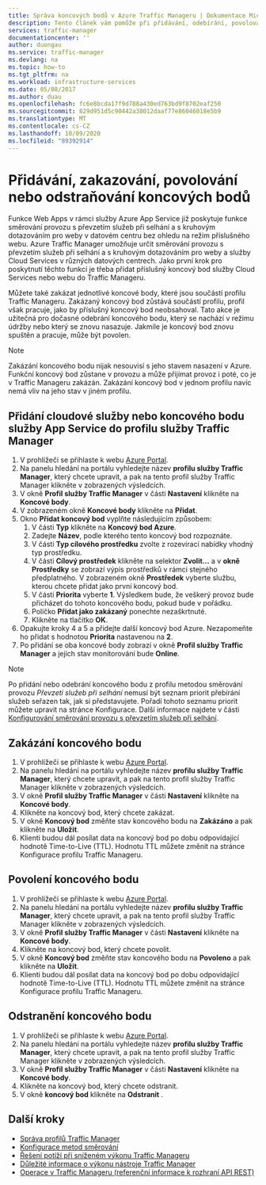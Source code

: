 ```yaml
---
title: Správa koncových bodů v Azure Traffic Manageru | Dokumentace Microsoftu
description: Tento článek vám pomůže při přidávání, odebírání, povolování a zakazování koncových bodů v Azure Traffic Manageru.
services: traffic-manager
documentationcenter: ''
author: duongau
ms.service: traffic-manager
ms.devlang: na
ms.topic: how-to
ms.tgt_pltfrm: na
ms.workload: infrastructure-services
ms.date: 05/08/2017
ms.author: duau
ms.openlocfilehash: fc6e8bcda17f9d788a430ed763bd9f8702eaf250
ms.sourcegitcommit: 829d951d5c90442a38012daaf77e86046018e5b9
ms.translationtype: MT
ms.contentlocale: cs-CZ
ms.lasthandoff: 10/09/2020
ms.locfileid: "89392914"
---
```

# <a name="add-disable-enable-or-delete-endpoints"></a>Přidávání, zakazování, povolování nebo odstraňování koncových bodů

Funkce Web Apps v rámci služby Azure App Service již poskytuje funkce směrování provozu s převzetím služeb při selhání a s kruhovým dotazováním pro weby v datovém centru bez ohledu na režim příslušného webu. Azure Traffic Manager umožňuje určit směrování provozu s převzetím služeb při selhání a s kruhovým dotazováním pro weby a služby Cloud Services v různých datových centrech. Jako první krok pro poskytnutí těchto funkcí je třeba přidat příslušný koncový bod služby Cloud Services nebo webu do Traffic Manageru.

Můžete také zakázat jednotlivé koncové body, které jsou součástí profilu Traffic Manageru. Zakázaný koncový bod zůstává součástí profilu, profil však pracuje, jako by příslušný koncový bod neobsahoval. Tato akce je užitečná pro dočasné odebrání koncového bodu, který se nachází v režimu údržby nebo který se znovu nasazuje. Jakmile je koncový bod znovu spuštěn a pracuje, může být povolen.

> [!NOTE]
> Zakázání koncového bodu nijak nesouvisí s jeho stavem nasazení v Azure. Funkční koncový bod zůstane v provozu a může přijímat provoz i poté, co je v Traffic Manageru zakázán. Zakázání koncový bod v jednom profilu navíc nemá vliv na jeho stav v jiném profilu.

## <a name="to-add-a-cloud-service-or-an-app-service-endpoint-to-a-traffic-manager-profile"></a>Přidání cloudové služby nebo koncového bodu služby App Service do profilu služby Traffic Manager

1. V prohlížeči se přihlaste k webu [Azure Portal](https://portal.azure.com).
2. Na panelu hledání na portálu vyhledejte název **profilu služby Traffic Manager**, který chcete upravit, a pak na tento profil služby Traffic Manager klikněte v zobrazených výsledcích.
3. V okně **Profil služby Traffic Manager** v části **Nastavení** klikněte na **Koncové body**.
4. V zobrazeném okně **Koncové body** klikněte na **Přidat**.
5. Okno **Přidat koncový bod** vyplňte následujícím způsobem:
    1. V části **Typ** klikněte na **Koncový bod Azure**.
    2. Zadejte **Název**, podle kterého tento koncový bod rozpoznáte.
    3. V části **Typ cílového prostředku** zvolte z rozevírací nabídky vhodný typ prostředku.
    4. V části **Cílový prostředek** klikněte na selektor **Zvolit...** a v **okně Prostředky** se zobrazí výpis prostředků v rámci stejného předplatného. V zobrazeném okně **Prostředek** vyberte službu, kterou chcete přidat jako první koncový bod.
    5. V části **Priorita** vyberte **1**. Výsledkem bude, že veškerý provoz bude přicházet do tohoto koncového bodu, pokud bude v pořádku.
    6. Políčko **Přidat jako zakázaný** ponechte nezaškrtnuté.
    7. Klikněte na tlačítko **OK**.
6.  Opakujte kroky 4 a 5 a přidejte další koncový bod Azure. Nezapomeňte ho přidat s hodnotou **Priorita** nastavenou na **2**.
7.  Po přidání se oba koncové body zobrazí v okně **Profil služby Traffic Manager** a jejich stav monitorování bude **Online**.

> [!NOTE]
> Po přidání nebo odebrání koncového bodu z profilu metodou směrování provozu *Převzetí služeb při selhání* nemusí být seznam priorit přebírání služeb seřazen tak, jak si představujete. Pořadí tohoto seznamu priorit můžete upravit na stránce Konfigurace. Další informace najdete v části [Konfigurování směrování provozu s převzetím služeb při selhání](traffic-manager-configure-failover-routing-method.md).

## <a name="to-disable-an-endpoint"></a>Zakázání koncového bodu

1. V prohlížeči se přihlaste k webu [Azure Portal](https://portal.azure.com).
2. Na panelu hledání na portálu vyhledejte název **profilu služby Traffic Manager**, který chcete upravit, a pak na tento profil služby Traffic Manager klikněte v zobrazených výsledcích.
3. V okně **Profil služby Traffic Manager** v části **Nastavení** klikněte na **Koncové body**. 
4. Klikněte na koncový bod, který chcete zakázat.
5. V okně **Koncový bod** změňte stav koncového bodu na **Zakázáno** a pak klikněte na **Uložit**.
6. Klienti budou dál posílat data na koncový bod po dobu odpovídající hodnotě Time-to-Live (TTL). Hodnotu TTL můžete změnit na stránce Konfigurace profilu Traffic Manageru.

## <a name="to-enable-an-endpoint"></a>Povolení koncového bodu

1. V prohlížeči se přihlaste k webu [Azure Portal](https://portal.azure.com).
2. Na panelu hledání na portálu vyhledejte název **profilu služby Traffic Manager**, který chcete upravit, a pak na tento profil služby Traffic Manager klikněte v zobrazených výsledcích.
3. V okně **Profil služby Traffic Manager** v části **Nastavení** klikněte na **Koncové body**. 
4. Klikněte na koncový bod, který chcete povolit.
5. V okně **Koncový bod** změňte stav koncového bodu na **Povoleno** a pak klikněte na **Uložit**.
6. Klienti budou dál posílat data na koncový bod po dobu odpovídající hodnotě Time-to-Live (TTL). Hodnotu TTL můžete změnit na stránce Konfigurace profilu Traffic Manageru.

## <a name="to-delete-an-endpoint"></a>Odstranění koncového bodu

1. V prohlížeči se přihlaste k webu [Azure Portal](https://portal.azure.com).
2. Na panelu hledání na portálu vyhledejte název **profilu služby Traffic Manager**, který chcete upravit, a pak na tento profil služby Traffic Manager klikněte v zobrazených výsledcích.
3. V okně **Profil služby Traffic Manager** v části **Nastavení** klikněte na **Koncové body**. 
4. Klikněte na koncový bod, který chcete odstranit.
5. V okně **koncový bod** klikněte na **Odstranit** .


## <a name="next-steps"></a>Další kroky

* [Správa profilů Traffic Manager](traffic-manager-manage-profiles.md)
* [Konfigurace metod směrování](traffic-manager-configure-routing-method.md)
* [Řešení potíží při sníženém výkonu Traffic Manageru](traffic-manager-troubleshooting-degraded.md)
* [Důležité informace o výkonu nástroje Traffic Manager](traffic-manager-performance-considerations.md)
* [Operace v Traffic Manageru (referenční informace k rozhraní API REST)](https://go.microsoft.com/fwlink/p/?LinkID=313584)

